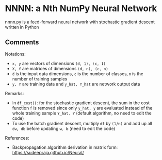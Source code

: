 # NNNN: a Nth NumPy Neural Network

nnnn.py is a feed-forward neural network with stochastic gradient descent written in Python

## Comments

Notations:  
* `x, y` are vectors of dimensions `(d, 1), (c, 1)`
* `X, Y` are matrices of dimensions `(d, n), (c, n)`
* `d` is the input data dimensions, `c` is the number of classes, `n` is the number of training samples
* `y, Y` are training data and `y_hat, Y_hat` are network output data

Remarks:
* In `df_cost()`: for the stochastic gradient descent, the sum in the cost function `f` is removed since only `y_hat, y` are evaluated instead of the whole training sample `Y_hat, Y` (default algorithm, no need to edit the code)
* To use the batch gradient descent, multiply `df` by `(1/n)` and add up all `dw, db` before updating `w, b` (need to edit the code)

References:
* Backpropagation algorithm derivation in matrix form: https://sudeepraja.github.io/Neural/
